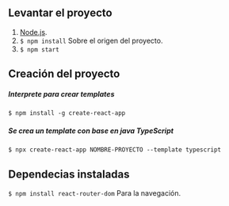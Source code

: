 ## Levantar el proyecto

1. [Node.js](https://nodejs.org/es/ "Node.js").
2. `$ npm install` Sobre el origen del proyecto.
3. `$ npm start`

## Creación del proyecto

##### Interprete para crear templates

`$ npm install -g create-react-app`

##### Se crea un template con base en java TypeScript

`$ npx create-react-app NOMBRE-PROYECTO --template typescript`

## Dependecias instaladas

`$ npm install react-router-dom` Para la navegación.
